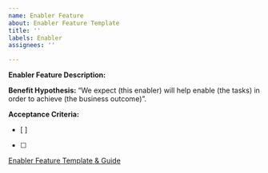 ```yaml
---
name: Enabler Feature
about: Enabler Feature Template
title: ''
labels: Enabler
assignees: ''

---
```


**Enabler Feature Description:** 


**Benefit Hypothesis:** 
“We expect (this enabler) will help enable (the tasks) in order to achieve (the business outcome)”.


**Acceptance Criteria:**
- [ ] 
- [ ] 


[Enabler Feature Template & Guide](https://paladinarcher-my.sharepoint.com/:w:/r/personal/debra_paladinarcher_com/_layouts/15/Doc.aspx?sourcedoc=%7B7c1311e8-52b0-4111-8c79-4b7d3ae2c282%7D&action=editnew&wdPreviousSession=d9c393c4-b04a-4aca-8ef5-2e85c5278d89&wdNewAndOpenCt=1607042699518&wdo=4&wdOrigin=wacFileNew&wdTpl=blank&wdLcid=1033&wdPreviousCorrelation=f0dcef30-e21c-401a-b960-dcbd987e85ac)
